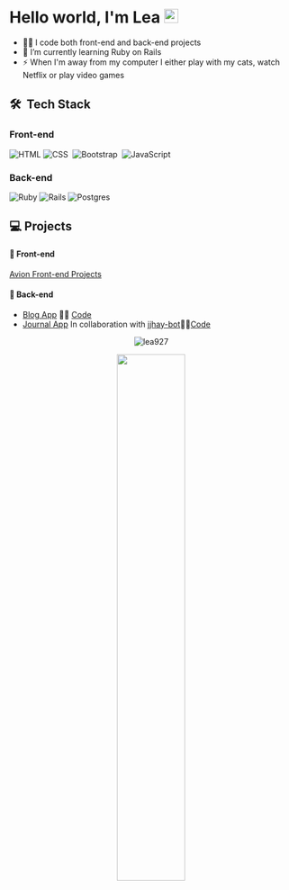 # Hello world, I'm Lea <img src="https://media.giphy.com/media/hvRJCLFzcasrR4ia7z/giphy.gif" width="25px">

- 👩‍💻 I code both front-end and back-end projects
- 🚀 I’m currently learning Ruby on Rails
- ⚡ When I'm away from my computer I either play with my cats, watch Netflix or play video games

## 🛠 &nbsp;Tech Stack

### Front-end

![HTML](https://img.shields.io/badge/-HTML-05122A?style=flat&logo=HTML5)
![CSS](https://img.shields.io/badge/-CSS-05122A?style=flat&logo=CSS3&logoColor=1572B6)&nbsp;
![Bootstrap](https://img.shields.io/badge/-Bootstrap-05122A?style=flat&logo=bootstrap&logoColor=563D7C)&nbsp;
![JavaScript](https://img.shields.io/badge/-JavaScript-05122A?style=flat&logo=javascript)
<br />

### Back-end

![Ruby](https://img.shields.io/badge/-RUBY-05122A?style=flat&logo=ruby&logoColor=red)
![Rails](https://img.shields.io/badge/-RAILS-05122A?style=flat&logo=ruby%20on%20rails&logoColor=red)
![Postgres](https://img.shields.io/badge/-Postgres-05122A?style=flat&logo=postgresql)

## 💻 Projects

#### 👾 Front-end

[Avion Front-end Projects](https://lea927.github.io/avion-front-end/)

#### 🤖 Back-end

- [Blog App](https://avion-lea-blog.herokuapp.com/) 👩‍💻 [Code](https://github.com/lea927/avion_blog)
- [Journal App](https://avion-lea-blog.herokuapp.com/) In collaboration with [jjhay-bot](https://journal321.herokuapp.com/)👩‍💻[Code](https://github.com/jjhay-bot/App_Journal)

<p align="center"><img align="center" src="https://github-readme-streak-stats.herokuapp.com/?user=lea927&theme=radical" alt="lea927" /></p>

<p align="center">
<img width="49%" heigth="100%" style="display:inline" align="center" src="https://github-readme-stats.vercel.app/api/top-langs/?username=lea927&theme=dark&langs_count=10&layout=compact" />
</p>
